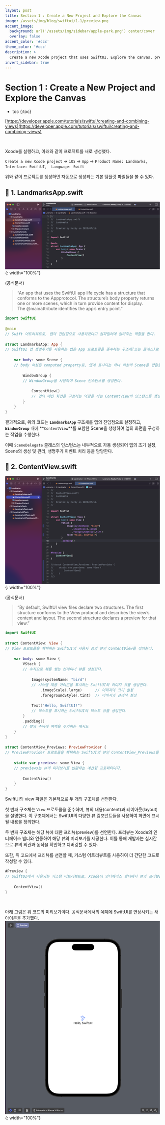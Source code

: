 ```yaml
---
layout: post
title: Section 1 : Create a New Project and Explore the Canvas
image: /assets/img/blog/swiftui/1-1/preview.png
accent_image: 
  background: url('/assets/img/sidebar/apple-park.png') center/cover
  overlay: false
accent_color: '#ccc'
theme_color: '#ccc'
description: >
  Create a new Xcode project that uses SwiftUI. Explore the canvas, previews, and the SwiftUI template code.
invert_sidebar: true
---
```


# Section 1 : Create a New Project and Explore the Canvas


* toc
{:toc}

[https://developer.apple.com/tutorials/swiftui/creating-and-combining-views](https://developer.apple.com/tutorials/swiftui/creating-and-combining-views)

<br>

Xcode를 실행하고, 아래와 같이 프로젝트를 새로 생성했다.

`Create a new Xcode project` → `iOS` → `App` → `Product Name: Landmarks,  Interface: SwiftUI,  Language: Swift`

위와 같이 프로젝트를 생성하면 자동으로 생성되는 기본 템플릿 파일들을 볼 수 있다.


## 📘 1. LandmarksApp.swift

![landmarksapp.swift](/assets/img/blog/swiftui/1-1/landmarksapp.png){: width="100%"}

(공식문서)
> “An app that uses the SwiftUI app life cycle has a structure that conforms to the Appprotocol. The structure’s body property returns one or more scenes, which in turn provide content for display. The @mainattribute identifies the app’s entry point.”

```swift
import SwiftUI

@main
// Swift 어트리뷰트로, 앱의 진입점으로 사용하겠다고 컴파일러에 알려주는 역할을 한다.

struct LandmarksApp: App {
// SwiftUI 앱 생명주기를 사용하는 앱은 App 프로토콜을 준수하는 구조체(또는 클래스)로 정의된다.

    var body: some Scene {
    // body 속성은 computed property로, 앱에 표시되는 하나 이상의 Scene을 반환한다.

        WindowGroup {
        // WindowGroup을 사용하여 Scene 인스턴스를 생성한다.

            ContentView()
            // 앱의 메인 화면을 구성하는 역할을 하는 ContentView의 인스턴스를 생성한다.
        }
    }
}
```

결과적으로, 위의 코드는 **`LandmarksApp`** 구조체를 앱의 진입점으로 설정하고, **`WindowGroup`** 내에 **`ContentView`**를 포함한 Scene을 생성하여 앱의 화면을 구성하는 작업을 수행한다. 

이때 `SceneDelegate` 클래스의 인스턴스는 내부적으로 자동 생성되어 앱의 초기 설정, Scene의 생성 및 관리, 생명주기 이벤트 처리 등을 담당한다.


## 📘 2. ContentView.swift

![contentview.swift](/assets/img/blog/swiftui/1-1/contentview.png){: width="100%"}

(공식문서)
> “By default, SwiftUI view files declare two structures. The first structure conforms to the View protocol and describes the view’s content and layout. The second structure declares a preview for that view.”

```swift
import SwiftUI

struct ContentView: View {
// View 프로토콜을 채택하는 SwiftUI의 사용자 정의 뷰인 ContentView를 정의한다.

    var body: some View {
        VStack {
        // 수직으로 뷰를 쌓는 컨테이너 뷰를 생성한다.

            Image(systemName: "bird")
            // 시스템 제공 아이콘을 표시하는 SwiftUI의 이미지 뷰를 생성한다.
                .imageScale(.large)      // 이미지의 크기 설정
                .foregroundStyle(.tint)  // 이미지의 전경색 설정

            Text("Hello, SwiftUI!")
            // 텍스트를 표시하는 SwiftUI의 텍스트 뷰를 생성한다.
        }
        .padding()
        // 뷰의 주위에 여백을 추가하는 메서드
    }
}

struct ContentView_Previews: PreviewProvider {
// PreviewProvider 프로토콜을 채택하는 SwiftUI의 뷰인 ContentView_Previews를 정의한다.

    static var previews: some View {
    // previews는 뷰의 미리보기를 반환하는 계산형 프로퍼티이다.

        ContentView()
    }
}
```

SwiftUI의 view 파일은 기본적으로 두 개의 구조체를 선언한다.

첫 번째 구조체는 `View` 프로토콜을 준수하며, 뷰의 내용(content)과 레이아웃(layout)을 설명한다.
이 구조체에서는 SwiftUI의 다양한 뷰 컴포넌트들을 사용하여 화면에 표시될 내용을 정의한다.

두 번째 구조체는 해당 뷰에 대한 프리뷰(preview)를 선언한다. 프리뷰는 Xcode의 인터페이스 빌더와 연동하여 해당 뷰의 미리보기를 제공한다. 이를 통해 개발자는 실시간으로 뷰의 외관과 동작을 확인하고 디버깅할 수 있다.

또한, 위 코드에서 프리뷰를 선언할 때, 커스텀 어트리뷰트를 사용하여 더 간단한 코드로 작성할 수 있다.
```swift
#Preview {
// SwiftUI에서 사용되는 커스텀 어트리뷰트로, Xcode의 인터페이스 빌더에서 뷰의 프리뷰를 제공하기 위해 사용

    ContentView()
}
```

<br>

아래 그림은 위 코드의 미리보기이다. 공식문서에서의 예제에 SwiftUI를 연상시키는 새 아이콘을 추가했다.
![contentview.swift](/assets/img/blog/swiftui/1-1/preview.png){: width="100%"}
